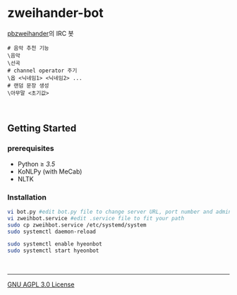 zweihander-bot
========
[pbzweihander]의 IRC 봇

```console
# 음악 추천 기능
\음악
\선곡
# channel operator 주기
\옵 <닉네임1> <닉네임2> ...
# 랜덤 문장 생성
\아무말 <초기값>
```

<br>

Getting Started
--------

### prerequisites
- Python ≥ *3.5*
- KoNLPy (with MeCab)
- NLTK

### Installation
```bash
vi bot.py #edit bot.py file to change server URL, port number and admin list
vi zweihbot.service #edit .service file to fit your path
sudo cp zweihbot.service /etc/systemd/system
sudo systemctl daemon-reload

sudo systemctl enable hyeonbot
sudo systemctl start hyeonbot
```

<br>

--------

[GNU AGPL 3.0 License](LICENSE.md)

[pbzweihander]: https://github.com/pbzweihander

